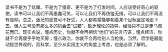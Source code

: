   读书不是为了炫耀、不是为了猎奇、更不是为了打发时间。人应该受好奇心的驱使。读书可以让我们不再愚蠢可笑，可以让我们不再彷徨无措，可以让我们不再没有信仰。总之，迷茫的感觉可不好受，人人都希望能够朝着某个目标坚定地走下去。但人生可没有那么多的机会去“试错”，缺乏理论的指导，经验只不过是走马观花而已。现实点说，懂点历史，你就不会再相信“他们”的花言巧语；懂点经济，你就不会再傻乎乎地买房；懂点政治，你就不会再给别人当枪使。当然，哲学是最能动摇世界观的，而科学，至少从实用主义的角度上考虑，也是必须了解的。